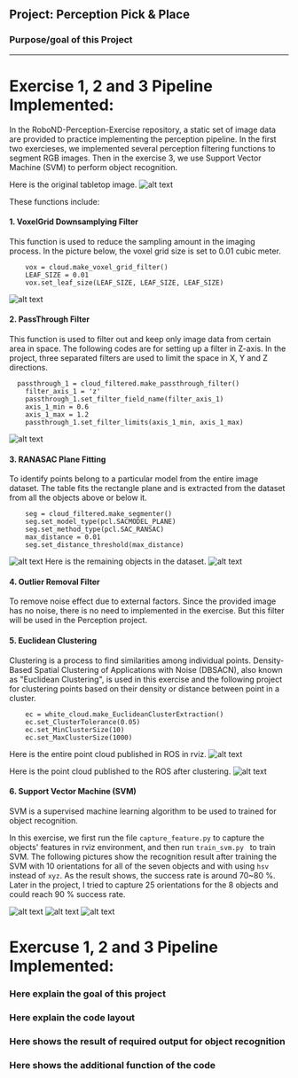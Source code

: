 ## Project: Perception Pick & Place
### Purpose/goal of this Project

---
[image1]: ./writeup_pic/pic01_tabletop.png
[image2]: ./writeup_pic/pic02_downsampling.png
[image3]: ./writeup_pic/pic03_passthrough.png
[image4]: ./writeup_pic/pic04_inlier.png
[image5]: ./writeup_pic/pic05_outlier.png
[image6]: ./writeup_pic/pic06_points.png
[image7]: ./writeup_pic/pic07_clustering.png
[image8]: ./writeup_pic/pic08_figure_1_Confusion_matrix.png
[image9]: ./writeup_pic/pic09_figure_2_Normalized_confusion_matrix.png
[image10]: ./writeup_pic/pic10_recog.png



# Exercise 1, 2 and 3 Pipeline Implemented:
In the RoboND-Perception-Exercise repository, a static set of image data are provided to practice implementing the perception pipeline. In the first two exercieses, we implemented several perception filtering functions to segment RGB images. Then in the exercise 3, we use Support Vector Machine (SVM) to perform object recognition.

Here is the original tabletop image.
![alt text][image1]

These functions include:

#### 1. VoxelGrid Downsamplying Filter
This function is used to reduce the sampling amount in the imaging process. In the picture below, the voxel grid size is set to 0.01 cubic meter.

```
	vox = cloud.make_voxel_grid_filter()
	LEAF_SIZE = 0.01
	vox.set_leaf_size(LEAF_SIZE, LEAF_SIZE, LEAF_SIZE)
```

![alt text][image2]
#### 2. PassThrough Filter
This function is used to filter out and keep only image data from certain area in space. The following codes are for setting up a filter in Z-axis. In the project, three separated filters are used to limit the space in X, Y and Z directions.

```
  passthrough_1 = cloud_filtered.make_passthrough_filter()
	filter_axis_1 = 'z'
	passthrough_1.set_filter_field_name(filter_axis_1)
	axis_1_min = 0.6
	axis_1_max = 1.2
	passthrough_1.set_filter_limits(axis_1_min, axis_1_max)
```
![alt text][image3]
#### 3. RANASAC Plane Fitting
To identify points belong to a particular model from the entire image dataset.
The table fits the rectangle plane and is extracted from the dataset from all the objects above or below it.

```
	seg = cloud_filtered.make_segmenter()
	seg.set_model_type(pcl.SACMODEL_PLANE)
	seg.set_method_type(pcl.SAC_RANSAC)
	max_distance = 0.01
	seg.set_distance_threshold(max_distance)
```
![alt text][image4]
Here is the remaining objects in the dataset.
![alt text][image5]

#### 4. Outlier Removal Filter
To remove noise effect due to external factors. Since the provided image has no noise, there is no need to implemented in the exercise. But this filter will be used in the Perception project.

#### 5. Euclidean Clustering
Clustering is a process to find similarities among individual points.
Density-Based Spatial Clustering of Applications with Noise (DBSACN), also known as "Euclidean Clustering", is used in this exercise and the following project for clustering points based on their density or distance between point in a cluster.

```
	ec = white_cloud.make_EuclideanClusterExtraction()
	ec.set_ClusterTolerance(0.05)
	ec.set_MinClusterSize(10)
	ec.set_MaxClusterSize(1000)
```
Here is the entire point cloud published in ROS in rviz.
![alt text][image6]

Here is the point cloud published to the ROS after clustering.
![alt text][image7]


#### 6. Support Vector Machine (SVM)
SVM is a supervised machine learning algorithm to be used to trained for object recognition.

In this exercise, we first run the file `capture_feature.py` to capture the objects' features in rviz environment, and then run `train_svm.py ` to train SVM. The following pictures show the recognition result after training the SVM with 10 orientations for all of the seven objects and with using `hsv` instead of `xyz`. As the result shows, the success rate is around 70~80 %. Later in the project, I tried to capture 25 orientations for the 8 objects and could reach 90 % success rate.

![alt text][image8]
![alt text][image9]
![alt text][image10]


# Exercuse 1, 2 and 3 Pipeline Implemented:

### Here explain the goal of this project

### Here explain the code layout

### Here shows the result of required output for object recognition

### Here shows the additional function of the code
